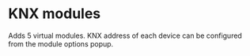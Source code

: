 # KNX modules

Adds 5 virtual modules. KNX address of each device can be configured from the module options popup.


